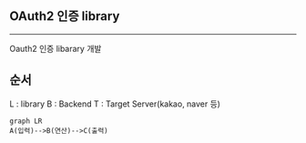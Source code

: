 ## OAuth2 인증 library
***

Oauth2 인증 libarary 개발


## 순서

L : library
B : Backend
T : Target Server(kakao, naver 등)

```mermaid
graph LR
A(입력)-->B(연산)-->C(출력)
```
